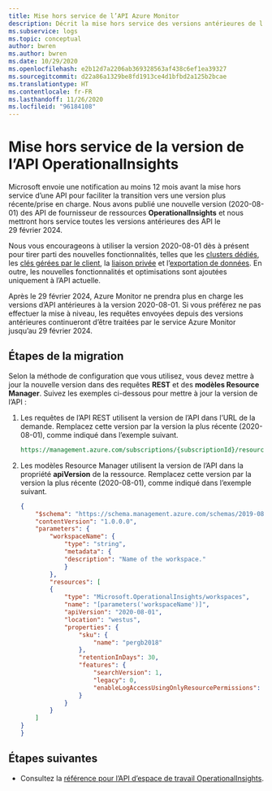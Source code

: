 ```yaml
---
title: Mise hors service de l’API Azure Monitor
description: Décrit la mise hors service des versions antérieures de l’API de fournisseur de ressources OperationalInsights.
ms.subservice: logs
ms.topic: conceptual
author: bwren
ms.author: bwren
ms.date: 10/29/2020
ms.openlocfilehash: e2b12d7a2206ab369328563af438c6ef1ea39327
ms.sourcegitcommit: d22a86a1329be8fd1913ce4d1bfbd2a125b2bcae
ms.translationtype: HT
ms.contentlocale: fr-FR
ms.lasthandoff: 11/26/2020
ms.locfileid: "96184108"
---
```

# <a name="operationalinsights-api-version-retirement"></a>Mise hors service de la version de l’API OperationalInsights
Microsoft envoie une notification au moins 12 mois avant la mise hors service d’une API pour faciliter la transition vers une version plus récente/prise en charge. Nous avons publié une nouvelle version (2020-08-01) des API de fournisseur de ressources **OperationalInsights** et nous mettront hors service toutes les versions antérieures des API le 29 février 2024.

Nous vous encourageons à utiliser la version 2020-08-01 dès à présent pour tirer parti des nouvelles fonctionnalités, telles que les [clusters dédiés](../log-query/logs-dedicated-clusters.md), les [clés gérées par le client](./customer-managed-keys.md), la [liaison privée](./private-link-security.md) et l’[exportation de données](./logs-data-export.md). En outre, les nouvelles fonctionnalités et optimisations sont ajoutées uniquement à l’API actuelle.

Après le 29 février 2024, Azure Monitor ne prendra plus en charge les versions d’API antérieures à la version 2020-08-01. Si vous préférez ne pas effectuer la mise à niveau, les requêtes envoyées depuis des versions antérieures continueront d’être traitées par le service Azure Monitor jusqu’au 29 février 2024.

## <a name="migration-steps"></a>Étapes de la migration
Selon la méthode de configuration que vous utilisez, vous devez mettre à jour la nouvelle version dans des requêtes **REST** et des **modèles Resource Manager**. Suivez les exemples ci-dessous pour mettre à jour la version de l’API :

1. Les requêtes de l’API REST utilisent la version de l’API dans l’URL de la demande. Remplacez cette version par la version la plus récente (2020-08-01), comme indiqué dans l’exemple suivant.

    ```rest
    https://management.azure.com/subscriptions/{subscriptionId}/resourcegroups/{resourceGroupName}/providers/Microsoft.OperationalInsights/workspaces/{workspaceName}?api-version=2020-08-01
    ```

2. Les modèles Resource Manager utilisent la version de l’API dans la propriété **apiVersion** de la ressource. Remplacez cette version par la version la plus récente (2020-08-01), comme indiqué dans l’exemple suivant.


    ```json
    {
        "$schema": "https://schema.management.azure.com/schemas/2019-08-01/deploymentTemplate.json#",
        "contentVersion": "1.0.0.0",
        "parameters": {
            "workspaceName": {
                "type": "string",
                "metadata": {
                "description": "Name of the workspace."
                }
            },
            "resources": [
            {
                "type": "Microsoft.OperationalInsights/workspaces",
                "name": "[parameters('workspaceName')]",
                "apiVersion": "2020-08-01",
                "location": "westus",
                "properties": {
                    "sku": {
                        "name": "pergb2018"
                    },
                    "retentionInDays": 30,
                    "features": {
                        "searchVersion": 1,
                        "legacy": 0,
                        "enableLogAccessUsingOnlyResourcePermissions": true
                    }
                }
            }
        ]
    }
    }
    ```


## <a name="next-steps"></a>Étapes suivantes

- Consultez la [référence pour l’API d’espace de travail OperationalInsights](/rest/api/loganalytics/workspaces).